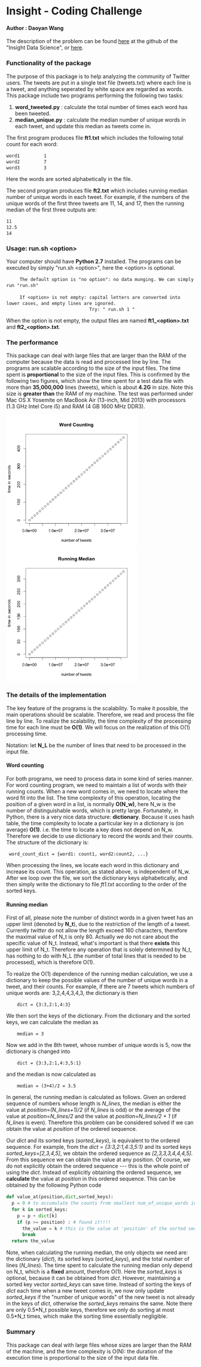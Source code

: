 Insight - Coding Challenge
===========================================================

#### Author : Daoyan Wang

The description of the problem can be found [here](https://github.com/InsightDataScience/cc-example)
at the github of the "Insight Data Science", or [here](https://github.com/rarenaturew/insight_coding_challenge/blob/master/Insight_instruction.md).

### Functionality of the package
The purpose of this package is to help analyzing the community of Twitter users. 
The tweets are put in a single text file (tweets.txt) where each line is a tweet,
and anything seperated by white space are regarded as words. This package include
two programs performing the following two tasks:

1. **word_tweeted.py** : calculate the total number of times each word has been tweeted.
2. **median_unique.py** : calculate the median number of unique words in each tweet, and update this median as tweets come in. 

The first program produces file **ft1.txt** which includes the following total count for each word:

	word1         1
	word2         7
	word3         3

Here the words are sorted alphabetically in the file.

The second program produces file **ft2.txt** which includes running median number of unique words in each tweet. For example, if the numbers of the unique words of the first three tweets are 11, 14, and 17, then the running median of the first three outputs are:

	11
	12.5
	14

### Usage: run.sh \<option\>                                                    
Your computer should have **Python 2.7** installed. The programs can be executed by simply "run.sh \<option\>", here the \<option\> is optional. 

         The default option is "no option": no data munging. We can simply run "run.sh"             
                                                                             
         If <option> is not empty: capital letters are converted into lower cases, and empty lines are ignored. 
                                   Try: " run.sh 1 "                         

When the option is not empty, the output files are named **ft1_\<option\>.txt** and 
**ft2_\<option\>.txt**.


### The performance

This package can deal with large files that are larger than the RAM of the computer
because the data is read and processed line by line. The programs are scalable according to the
size of the input files. The time spent is **proportional** to the size of the input files.
This is confirmed by the following two figures, which show the time spent for a test data file with more than **35,000,000** lines (tweets), which is about **4.2G** in size. Note this
size is **greater than** the RAM of my machine. 
The test was performed under Mac OS X Yosemite on MacBook Air (13-inch, Mid 2013)
with processors (1.3 GHz Intel Core i5) and RAM (4 GB 1600 MHz DDR3).

<img src="images/W_C.png" width="350">   <img src="images/R_M.png" width="350">

### The details of the implementation

The key feature of the programs is the scalability. 
To make it possible, the main operations should be scalable. 
Therefore, we read and process the file line by line.
To realize the scalability, the time complexity of 
the processing time for each
line must be **O(1)**. We will focus on the realization of
this O(1) processing time. 

Notation: let **N_L** be the number of lines that need to 
be processed in the input file.

#### Word counting

For both programs, we need to process data in some kind of series manner.
For word counting program, we need to maintain a list of words with
their running counts. When a new word comes in, we need to locate
where the word fit into the list. The time complexity of 
this operation, locating the position of a given word in a list, 
is normally **O(N_w)**, here N_w is the number of distinguishable
words, which is pretty large. Fortunately, in Python, there is a 
very nice data structure: **dictionary**. Because
it uses hash table, the time complexity to locate a particular key in a 
dictionary is (on average) **O(1)**. i.e. the time to locate a key does
not depend on N_w. Therefore we decide to use dictionary to record
the words and their counts. The structure of the dictionary is:

     word_count_dict = {word1: count1, word2:count2, ...}

When processing the lines, we locate each word in this dictionary and 
increase its count. This operation, as stated above, is independent 
of N_w. After we loop over the file, we sort the dictionary
keys alphabetically, and then simply write the dictionary to file *ft1.txt*
according to the order of the sorted keys. 


#### Running median
First of all, please note the number of distinct words in a given tweet
has an upper limit (denoted by **N_t**), due to the restriction of the
length of a tweet. Currently *twitter* do not allow the length exceed 160 characters,
therefore the maximal value of N_t is only 80. Actually we do not care about
the specific value of N_t. Instead, what's important is that there **exists** 
this upper limit of N_t. Therefore any operation that is solely 
determined by N_t, has nothing to do with N_L (the number of total lines
that is needed to be processed), which is therefore O(1).

To realize the O(1) dependence of the running median calculation, we use a dictionary
to keep the possible values of the number of unique words in a tweet, and their counts.
For example, if there are 7 tweets which numbers of unique words are: 
3,2,4,4,3,4,3,  the dictionary is then 

        dict = {3:3,2:1,4:3}
We then sort the keys of the dictionary. From the dictionary and the sorted keys, 
we can calculate the median as 

        median = 3
Now we add in the 8th tweet, whose number of unique words is 5, now the dictionary
is changed into

        dict = {3:3,2:1,4:3,5:1}
and the median is now calculated as 

        median = (3+4)/2 = 3.5
In general, the running median is calculated as follows. Given an ordered 
sequence of numbers whose length is *N_lines*, the median is 
either the value at *position*=*(N_lines+1)/2* (if *N_lines* is odd) or the average 
of the value at *position*=*N_lines/2* and the value at *position*=*N_lines/2 + 1* 
(if *N_lines* is even). Therefore this problem can be considered solved if
we can obtain the value at *position* of the ordered sequence.

Our *dict* and its sorted keys (*sorted_keys*), is equivalent to the ordered sequence. 
For example, from the *dict = {3:3,2:1,4:3,5:1}* and its sorted keys *sorted_keys=[2,3,4,5]*, 
we obtain the ordered sequence as *[2,3,3,3,4,4,4,5]*. From this sequence we can 
obtain the value at any position. Of course, we do not explicitly obtain 
the ordered sequence --- this is the whole point of using the *dict*. 
Instead of explicitly obtaining the ordered sequence, we **calculate** the value
at *position* in this ordered sequence. This can be obtained by the following 
Python code

```python
def value_at(position,dict,sorted_keys):
  p = 0 # to accumulate the counts from smallest num_of_unique_words in the ordered sequence
  for k in sorted_keys:
    p = p + dict[k]
    if (p >= position) : # found it!!!!
      the_value = k # this is the value at 'position' of the sorted sequence
      break
  return the_value
```

Note, when calculating the running median, the only objects we need are: 
the dictionary (*dict*), its sorted keys (*sorted_keys*), 
and the total number of lines (*N_lines*). 
The time spent to calculate the running median only depend on N_t, which
is a **fixed** amount, therefore O(1). Here the *sorted_keys* is optional, because it can be
obtained from *dict*. However, maintaining a sorted key vector *sorted_keys* 
can save time. Instead of sorting the keys of *dict* each time when a new tweet comes in,
we now only update *sorted_keys* if the "number of unique words" of the new tweet
is not already in the keys of *dict*, otherwise the *sorted_keys* remains the same.
Note there are only 0.5\*N_t possible keys, therefore we only do sorting at most 0.5\*N_t times,
which make the sorting time essentially negligible. 

### Summary
This package can deal with large files whose sizes are larger than the RAM of the machine, 
and the time complexity is O(N): the duration of the execution time is 
proportional to the size of the input data file. 

